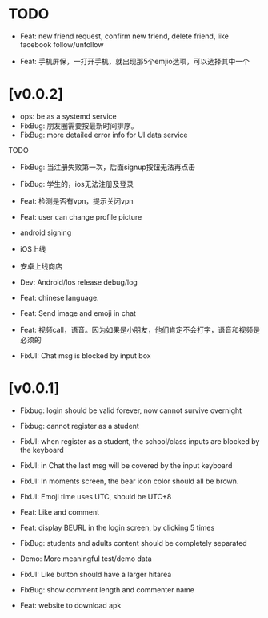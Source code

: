 
# TODO

- Feat: new friend request, confirm new friend, delete friend, like facebook follow/unfollow

- Feat: 手机屏保，一打开手机，就出现那5个emjio选项，可以选择其中一个

# [v0.0.2]

- ops: be as a systemd service
- FixBug: 朋友圈需要按最新时间排序。
- FixBug: more detailed error info for UI data service

TODO

- FixBug: 当注册失败第一次，后面signup按钮无法再点击

- FixBug: 学生的，ios无法注册及登录

- Feat: 检测是否有vpn，提示关闭vpn

- Feat: user can change profile picture
- android signing
- iOS上线

- 安卓上线商店
- Dev: Android/Ios release debug/log

- Feat: chinese language.
- Feat: Send image and emoji in chat
- Feat: 视频call，语音。因为如果是小朋友，他们肯定不会打字，语音和视频是必须的

- FixUI: Chat msg is blocked by input box




# [v0.0.1]

- Fixbug: login should be valid forever, now cannot survive overnight
- Fixbug: cannot register as a student
- FixUI: when register as a student, the school/class inputs are blocked by the keyboard
- FixUI: in Chat the last msg will be covered by the input keyboard
- FixUI: In moments screen, the bear icon color should all be brown.
- FixUI: Emoji time uses UTC, should be UTC+8
- Feat: Like and comment

- Feat: display BEURL in the login screen, by clicking 5 times
- FixBug: students and adults content should be completely separated
- Demo: More meaningful test/demo data
- FixUI: Like button should have a larger hitarea
- FixBug: show comment length and commenter name
- Feat: website to download apk



